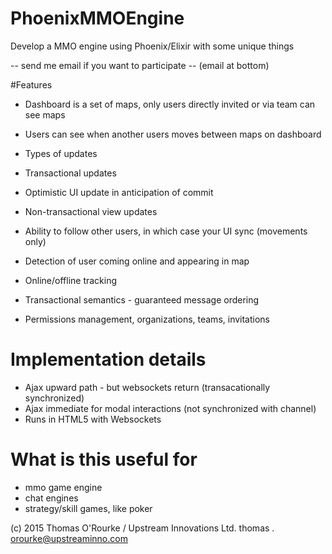 # PhoenixMMOEngine
Develop a MMO engine using Phoenix/Elixir with some unique things

-- send me email if you want to participate --  (email at bottom)


#Features

 - Dashboard is a set of maps, only users directly invited or via team can see maps
 - Users can see when another users moves between maps on dashboard
- Types of updates
 - Transactional updates
  - Optimistic UI update in anticipation of commit
 - Non-transactional view updates

- Ability to follow other users, in which case your UI sync (movements only)
- Detection of user coming online and appearing in map
- Online/offline tracking
- Transactional semantics - guaranteed message ordering
- Permissions management, organizations, teams, invitations

# Implementation details
- Ajax upward path - but websockets return (transacationally synchronized)
- Ajax immediate for modal interactions (not synchronized with channel)
- Runs in HTML5 with Websockets

# What is this useful for
 - mmo game engine
 - chat engines
 - strategy/skill games, like poker
 
(c) 2015 Thomas O'Rourke / Upstream Innovations Ltd.
thomas . orourke@upstreaminno.com
